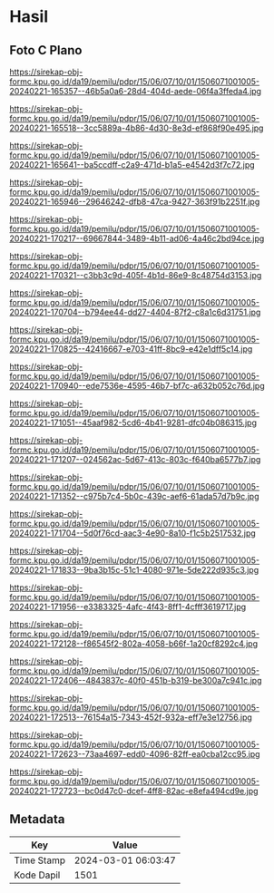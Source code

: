 # Hasil

## Foto C Plano

https://sirekap-obj-formc.kpu.go.id/da19/pemilu/pdpr/15/06/07/10/01/1506071001005-20240221-165357--46b5a0a6-28d4-404d-aede-06f4a3ffeda4.jpg

https://sirekap-obj-formc.kpu.go.id/da19/pemilu/pdpr/15/06/07/10/01/1506071001005-20240221-165518--3cc5889a-4b86-4d30-8e3d-ef868f90e495.jpg

https://sirekap-obj-formc.kpu.go.id/da19/pemilu/pdpr/15/06/07/10/01/1506071001005-20240221-165641--ba5ccdff-c2a9-471d-b1a5-e4542d3f7c72.jpg

https://sirekap-obj-formc.kpu.go.id/da19/pemilu/pdpr/15/06/07/10/01/1506071001005-20240221-165946--29646242-dfb8-47ca-9427-363f91b2251f.jpg

https://sirekap-obj-formc.kpu.go.id/da19/pemilu/pdpr/15/06/07/10/01/1506071001005-20240221-170217--69667844-3489-4b11-ad06-4a46c2bd94ce.jpg

https://sirekap-obj-formc.kpu.go.id/da19/pemilu/pdpr/15/06/07/10/01/1506071001005-20240221-170321--c3bb3c9d-405f-4b1d-86e9-8c48754d3153.jpg

https://sirekap-obj-formc.kpu.go.id/da19/pemilu/pdpr/15/06/07/10/01/1506071001005-20240221-170704--b794ee44-dd27-4404-87f2-c8a1c6d31751.jpg

https://sirekap-obj-formc.kpu.go.id/da19/pemilu/pdpr/15/06/07/10/01/1506071001005-20240221-170825--42416667-e703-41ff-8bc9-e42e1dff5c14.jpg

https://sirekap-obj-formc.kpu.go.id/da19/pemilu/pdpr/15/06/07/10/01/1506071001005-20240221-170940--ede7536e-4595-46b7-bf7c-a632b052c76d.jpg

https://sirekap-obj-formc.kpu.go.id/da19/pemilu/pdpr/15/06/07/10/01/1506071001005-20240221-171051--45aaf982-5cd6-4b41-9281-dfc04b086315.jpg

https://sirekap-obj-formc.kpu.go.id/da19/pemilu/pdpr/15/06/07/10/01/1506071001005-20240221-171207--024562ac-5d67-413c-803c-f640ba6577b7.jpg

https://sirekap-obj-formc.kpu.go.id/da19/pemilu/pdpr/15/06/07/10/01/1506071001005-20240221-171352--c975b7c4-5b0c-439c-aef6-61ada57d7b9c.jpg

https://sirekap-obj-formc.kpu.go.id/da19/pemilu/pdpr/15/06/07/10/01/1506071001005-20240221-171704--5d0f76cd-aac3-4e90-8a10-f1c5b2517532.jpg

https://sirekap-obj-formc.kpu.go.id/da19/pemilu/pdpr/15/06/07/10/01/1506071001005-20240221-171833--9ba3b15c-51c1-4080-971e-5de222d935c3.jpg

https://sirekap-obj-formc.kpu.go.id/da19/pemilu/pdpr/15/06/07/10/01/1506071001005-20240221-171956--e3383325-4afc-4f43-8ff1-4cfff3619717.jpg

https://sirekap-obj-formc.kpu.go.id/da19/pemilu/pdpr/15/06/07/10/01/1506071001005-20240221-172128--f86545f2-802a-4058-b66f-1a20cf8292c4.jpg

https://sirekap-obj-formc.kpu.go.id/da19/pemilu/pdpr/15/06/07/10/01/1506071001005-20240221-172406--4843837c-40f0-451b-b319-be300a7c941c.jpg

https://sirekap-obj-formc.kpu.go.id/da19/pemilu/pdpr/15/06/07/10/01/1506071001005-20240221-172513--76154a15-7343-452f-932a-eff7e3e12756.jpg

https://sirekap-obj-formc.kpu.go.id/da19/pemilu/pdpr/15/06/07/10/01/1506071001005-20240221-172623--73aa4697-edd0-4096-82ff-ea0cba12cc95.jpg

https://sirekap-obj-formc.kpu.go.id/da19/pemilu/pdpr/15/06/07/10/01/1506071001005-20240221-172723--bc0d47c0-dcef-4ff8-82ac-e8efa494cd9e.jpg


## Metadata

| Key        | Value               |
| ---------- | ------------------- |
| Time Stamp | 2024-03-01 06:03:47 |
| Kode Dapil | 1501                |



